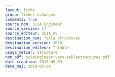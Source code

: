 ```yaml
---
layout: fiche
group: fiches-echanges
comments: true
source_nom: SCIA Engineer
source_version: 17
source_editeur: SCIA nv
destination_nom: Tekla Structures
destination_version: 2018
destination_editeur: Trimble
usage_metier: Structure
nom_pdf: sciaingineer-vers-teklastructures.pdf
date_creation: 2018-05-09
date_maj: 2018-05-09
---
```

